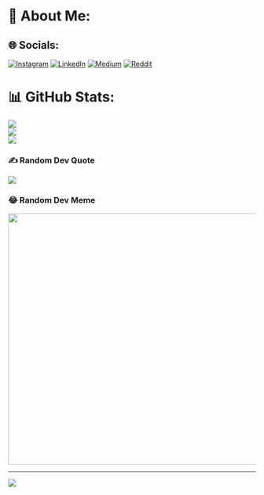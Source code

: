 # 💫 About Me:
<!-- <h1 align="center">Hi 👋, I'm Mahardika</h1><br><h3 align="center">A Frontend Developer from Indonesia</h3><br><br>- 🔭 I’m currently working on **Xetia and Mulia University**<br><br>- 🌱 I’m currently learning **Programming**<br><br>- 📝 I regularly write articles on [https://medium.com/@muhammadkharismam](https://medium.com/@muhammadkharismam)<br><br>- 💬 Ask me about **Programming**<br><br>- 📫 How to reach me **muhammadkharismam@gmail.com**<br><br>
-->

## 🌐 Socials:
[![Instagram](https://img.shields.io/badge/Instagram-%23E4405F.svg?logo=Instagram&logoColor=white)](https://instagram.com/dika.tsx) [![LinkedIn](https://img.shields.io/badge/LinkedIn-%230077B5.svg?logo=linkedin&logoColor=white)](https://linkedin.com/in/https://www.linkedin.com/in/muhammad-kharisma-mahardika-aa987b189/) [![Medium](https://img.shields.io/badge/Medium-12100E?logo=medium&logoColor=white)](https://medium.com/@muhammadkharismam) [![Reddit](https://img.shields.io/badge/Reddit-%23FF4500.svg?logo=Reddit&logoColor=white)](https://reddit.com/user/Corazon_ID) 
# 📊 GitHub Stats:
![](https://github-readme-stats.vercel.app/api?username=froyodoc&theme=blueberry&hide_border=false&include_all_commits=false&count_private=false)<br/>
![](https://github-readme-streak-stats.herokuapp.com/?user=froyodoc&theme=blueberry&hide_border=false)<br/>
![](https://github-readme-stats.vercel.app/api/top-langs/?username=froyodoc&theme=blueberry&hide_border=false&include_all_commits=false&count_private=false&layout=compact)

### ✍️ Random Dev Quote
![](https://quotes-github-readme.vercel.app/api?type=horizontal&theme=tokyonight)

### 😂 Random Dev Meme
<img src="https://random-memer.herokuapp.com/" width="512px"/>

---
[![](https://visitcount.itsvg.in/api?id=froyodoc&icon=0&color=0)](https://visitcount.itsvg.in)
